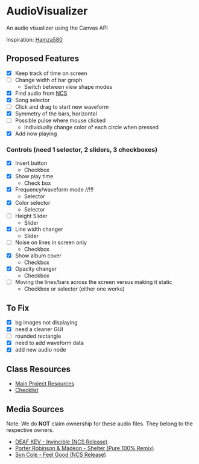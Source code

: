 # AudioVisualizer
An audio visualizer using the Canvas API

Inspiration: [Hamza580](http://bit.ly/2EGhG03)

## Proposed Features
- [x] Keep track of time on screen
- [ ] Change width of bar graph
  - Switch between view shape modes
- [x] Find audio from [NCS](http://bit.ly/1l3zpKd)
- [x] Song selector
- [ ] Click and drag to start new waveform
- [x] Symmetry of the bars, horizontal
- [ ] Possible pulse where mouse clicked
  - Individually change color of each circle when pressed
- [x] Add now playing  

### Controls (need 1 selector, 2 sliders, 3 checkboxes)
- [x] Invert button
  - Checkbox
- [x] Show play time
  - Check box
- [x] Frequency/waveform mode //!!!
  - Selector
- [x] Color selector 
  - Selector
- [ ] Height Slider 
  - Slider
- [x] Line width changer 
  - Slider
- [ ] Noise on lines in screen only 
  - Checkbox
- [x] Show album cover 
  - Checkbox
- [x] Opacity changer
  - Checkbox
- [ ] Moving the lines/bars across the screen versus making it static
  - Checkbox or selector (either one works)

## To Fix
- [x] bg images not displaying 
- [x] need a cleaner GUI
- [ ] rounded rectangle
- [x] need to add waveform data
- [x] add new audio node

## Class Resources
- [Main Project Resources](http://igm.rit.edu/~acjvks/courses/2018-spring/330/html/project-1/)
- [Checklist](http://igm.rit.edu/~acjvks/courses/2018-spring/330/html/p1-checklist/project-1-checklist.html)

## Media Sources
Note: We do **NOT** claim ownership for these audio files. They belong to the respective owners.
- [DEAF KEV - Invincible (NCS Release)](https://www.youtube.com/watch?v=J2X5mJ3HDYE)
- [Porter Robinson & Madeon - Shelter (Pure 100% Remix)](https://www.youtube.com/watch?v=s6yOFbMFyoM)
- [Syn Cole - Feel Good (NCS Release)](https://www.youtube.com/watch?v=q1ULJ92aldE)
